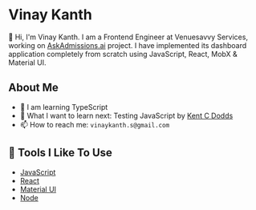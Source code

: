 # Vinay Kanth

👋 Hi, I'm Vinay Kanth. I am a Frontend Engineer at Venuesavvy Services, working on [AskAdmissions.ai](https://www.askadmissions.ai) project. I have implemented its dashboard application completely from scratch using JavaScript, React, MobX & Material UI.

## About Me

- 🌱 I am learning TypeScript 
- 🤔 What I want to learn next: Testing JavaScript by [Kent C Dodds](https://testingjavascript.com/) 
- 📫 How to reach me: `vinaykanth.s@gmail.com`

## 🔧 Tools I Like To Use

- [JavaScript](https://developer.mozilla.org/en-US/docs/Web/JavaScript)
- [React](https://reactjs.org/)
- [Material UI](https://mui.com/)
- [Node](https://nodejs.org/en/)
